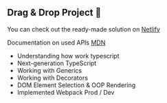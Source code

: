 ## Drag & Drop Project 🚀

You can check out the ready-made solution on [Netlify](https://drag-drop-project-99a0dd.netlify.app/)

Documentation on used APIs [MDN](https://developer.mozilla.org/en-US/docs/Web/API/HTML_Drag_and_Drop_API)

- Understanding how work typescript
- Next-generation TypeScript
- Working with Generics
- Working with Decorators
- DOM Element Selection & OOP Rendering
- Implemented Webpack Prod / Dev
